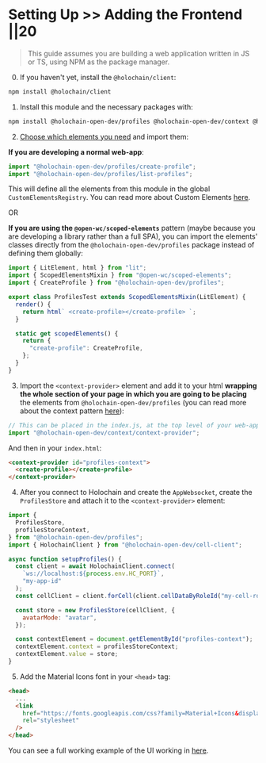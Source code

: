 # Setting Up >> Adding the Frontend ||20

> This guide assumes you are building a web application written in JS or TS, using NPM as the package manager.

0. If you haven't yet, install the `@holochain/client`:

```bash
npm install @holochain/client
```

1. Install this module and the necessary packages with:

```bash
npm install @holochain-open-dev/profiles @holochain-open-dev/context @holochain-open-dev/cell-client
```

2. [Choose which elements you need](../frontend/elements/index.html) and import them:

**If you are developing a normal web-app**:

```js
import "@holochain-open-dev/profiles/create-profile";
import "@holochain-open-dev/profiles/list-profiles";
```

This will define all the elements from this module in the global `CustomElementsRegistry`. You can read more about Custom Elements [here](https://developers.google.com/web/fundamentals/web-components/customelements).

OR

**If you are using the `@open-wc/scoped-elements`** pattern (maybe because you are developing a library rather than a full SPA), you can import the elements' classes directly from the `@holochain-open-dev/profiles` package instead of defining them globally:

```js
import { LitElement, html } from "lit";
import { ScopedElementsMixin } from "@open-wc/scoped-elements";
import { CreateProfile } from "@holochain-open-dev/profiles";

export class ProfilesTest extends ScopedElementsMixin(LitElement) {
  render() {
    return html` <create-profile></create-profile> `;
  }

  static get scopedElements() {
    return {
      "create-profile": CreateProfile,
    };
  }
}
```

3. Import the `<context-provider>` element and add it to your html **wrapping the whole section of your page in which you are going to be placing** the elements from `@holochain-open-dev/profiles` (you can read more about the context pattern [here](https://holochain-open-dev.github.io/reusable-modules/frontend/using/#context)):

```js
// This can be placed in the index.js, at the top level of your web-app.
import "@holochain-open-dev/context/context-provider";
```

And then in your `index.html`:

```html
<context-provider id="profiles-context">
  <create-profile></create-profile>
</context-provider>
```

4. After you connect to Holochain and create the `AppWebsocket`, create the `ProfilesStore` and attach it to the `<context-provider>` element:

```js
import {
  ProfilesStore,
  profilesStoreContext,
} from "@holochain-open-dev/profiles";
import { HolochainClient } from "@holochain-open-dev/cell-client";

async function setupProfiles() {
  const client = await HolochainClient.connect(
    `ws://localhost:${process.env.HC_PORT}`,
    "my-app-id"
  );
  const cellClient = client.forCell(client.cellDataByRoleId("my-cell-role"));

  const store = new ProfilesStore(cellClient, {
    avatarMode: "avatar",
  });

  const contextElement = document.getElementById("profiles-context");
  contextElement.context = profilesStoreContext;
  contextElement.value = store;
}
```

5. Add the Material Icons font in your `<head>` tag:

```html
<head>
  ...
  <link
    href="https://fonts.googleapis.com/css?family=Material+Icons&display=block"
    rel="stylesheet"
  />
</head>
```

You can see a full working example of the UI working in [here](https://github.com/holochain-open-dev/profiles/blob/main/ui/demo/index.html).
